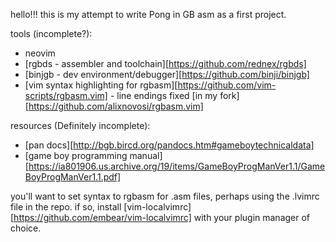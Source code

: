 hello!!! this is my attempt to write Pong
in GB asm as a first project.

tools (incomplete?):
* neovim
* [rgbds - assembler and toolchain][https://github.com/rednex/rgbds]
* [binjgb - dev environment/debugger][https://github.com/binji/binjgb]
* [vim syntax highlighting for rgbasm][https://github.com/vim-scripts/rgbasm.vim] - line endings fixed [in my
    fork][https://github.com/alixnovosi/rgbasm.vim]

resources (Definitely incomplete):
* [pan docs][http://bgb.bircd.org/pandocs.htm#gameboytechnicaldata]
* [game boy programming manual][https://ia801906.us.archive.org/19/items/GameBoyProgManVer1.1/GameBoyProgManVer1.1.pdf]

you'll want to set syntax to rgbasm for .asm files,
perhaps using the .lvimrc file in the repo.
if so,
install [vim-localvimrc][https://github.com/embear/vim-localvimrc] with your plugin manager of choice.




